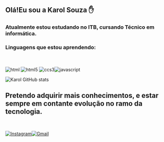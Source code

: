 ## Olá!Eu sou a Karol Souza ✋

### Atualmente estou estudando no ITB, cursando Técnico em informática.
### Linguagens que estou aprendendo:
<br>
<div style="display: inline_block"><br/>
<img aling="center" alt="html" src="https://img.shields.io/badge/HTML-239120?style=for-the-badge&logo=html5&logoColor=white"/> <img aling="center" alt="html5" src="https://img.shields.io/badge/HTML5-E34F26?style=for-the-badge&logo=html5&logoColor=white"/> <img aling="center" alt="ccs3" src="https://img.shields.io/badge/CSS3-1572B6?style=for-the-badge&logo=css3&logoColor=white"/><img aling="center" alt="javascript" src="https://img.shields.io/badge/JavaScript-F7DF1E?style=for-the-badge&logo=javascript&logoColor=black"/> 


<br>

![Karol GitHub stats](https://github-readme-stats.vercel.app/api?username=karolfs&show_icons=true&theme=radical)


## Pretendo adquirir mais conhecimentos, e estar sempre em contante evolução no ramo da tecnologia.

<br>

[![Instagram](https://img.shields.io/badge/Instagram-E4405F?style=for-the-badge&logo=instagram&logoColor=white)](https://instagram.com/k.fsouza)[![Gmail](https://img.shields.io/badge/Gmail-D14836?style=for-the-badge&logo=gmail&logoColor=white)](https://gmail.com/karolkpsouza2527@gmail.com)

</div>


